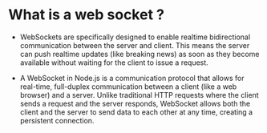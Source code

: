 # What is a web socket ? 

- WebSockets are specifically designed to enable realtime bidirectional communication between the server and client. This means the server can push realtime updates (like breaking news) as soon as they become available without waiting for the client to issue a request.

- A WebSocket in Node.js is a communication protocol that allows for real-time, full-duplex communication between a client (like a web browser) and a server. Unlike traditional HTTP requests where the client sends a request and the server responds, WebSocket allows both the client and the server to send data to each other at any time, creating a persistent connection.

